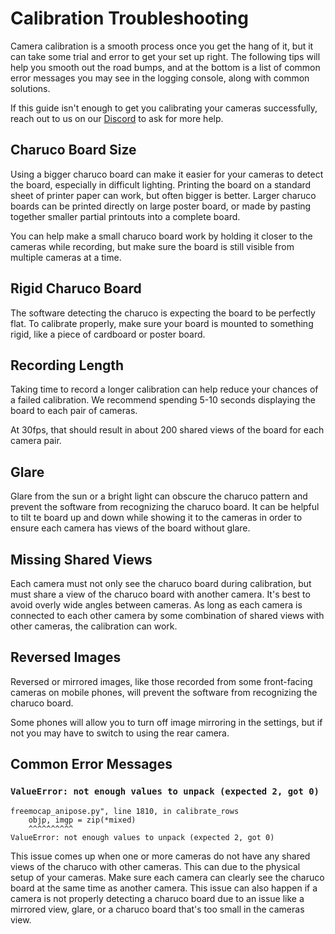 # Calibration Troubleshooting 

Camera calibration is a smooth process once you get the hang of it, but it can take some trial and error to get your set up right. The following tips will help you smooth out the road bumps, and at the bottom is a list of common error messages you may see in the logging console, along with common solutions. 

If this guide isn't enough to get you calibrating your cameras successfully, reach out to us on our [Discord](https://discord.gg/j76UGWfEeA) to ask for more help.

## Charuco Board Size
Using a bigger charuco board can make it easier for your cameras to detect the board, especially in difficult lighting. Printing the board on a standard sheet of printer paper can work, but often bigger is better. Larger charuco boards can be printed directly on large poster board, or made by pasting together smaller partial printouts into a complete board.

You can help make a small charuco board work by holding it closer to the cameras while recording, but make sure the board is still visible from multiple cameras at a time.

## Rigid Charuco Board
The software detecting the charuco is expecting the board to be perfectly flat. To calibrate properly, make sure your board is mounted to something rigid, like a piece of cardboard or poster board.

## Recording Length
Taking time to record a longer calibration can help reduce your chances of a failed calibration. We recommend spending 5-10 seconds displaying the board to each pair of cameras. 

At 30fps, that should result in about 200 shared views of the board for each camera pair.

## Glare
Glare from the sun or a bright light can obscure the charuco pattern and prevent the software from recognizing the charuco board. It can be helpful to tilt te board up and down while showing it to the cameras in order to ensure each camera has views of the board without glare.

## Missing Shared Views
Each camera must not only see the charuco board during calibration, but must share a view of the charuco board with another camera. It's best to avoid overly wide angles between cameras. As long as each camera is connected to each other camera by some combination of shared views with other cameras, the calibration can work.

## Reversed Images
Reversed or mirrored images, like those recorded from some front-facing cameras on mobile phones, will prevent the software from recognizing the charuco board. 

Some phones will allow you to turn off image mirroring in the settings, but if not you may have to switch to using the rear camera.

## Common Error Messages


### `ValueError: not enough values to unpack (expected 2, got 0)`
```
freemocap_anipose.py", line 1810, in calibrate_rows
    objp, imgp = zip(*mixed)
    ^^^^^^^^^^
ValueError: not enough values to unpack (expected 2, got 0)
```
This issue comes up when one or more cameras do not have any shared views of the charuco with other cameras. This can due to the physical setup of your cameras. Make sure each camera can clearly see the charuco board at the same time as another camera. This issue can also happen if a camera is not properly detecting a charuco board due to an issue like a mirrored view, glare, or a charuco board that's too small in the cameras view.
